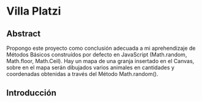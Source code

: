 # Villa Platzi

## Abstract
Propongo este proyecto como conclusión adecuada a mi aprehendizaje de Métodos Básicos construídos por defecto en JavaScript (Math.random, Math.floor, Math.Ceil). Hay un mapa de una granja insertado en el Canvas, sobre en el mapa serán dibujados varios animales en cantidades y coordenadas obtenidas a través del Método Math.random().

## Introducción
